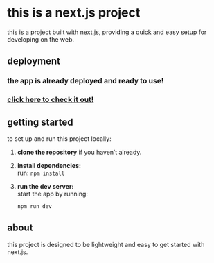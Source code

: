 
# this is a next.js project

this is a project built with next.js, providing a quick and easy setup for developing on the web.

## deployment

### the app is already deployed and ready to use!  
### [click here to check it out!](https://freehunter.vercel.app)

## getting started

to set up and run this project locally:

1. **clone the repository** if you haven’t already.
2. **install dependencies:**  
   run:
   ```npm install``` 

3.  **run the dev server:**  
    start the app by running:
    
    `npm run dev` 
    

## about

this project is designed to be lightweight and easy to get started with next.js.
